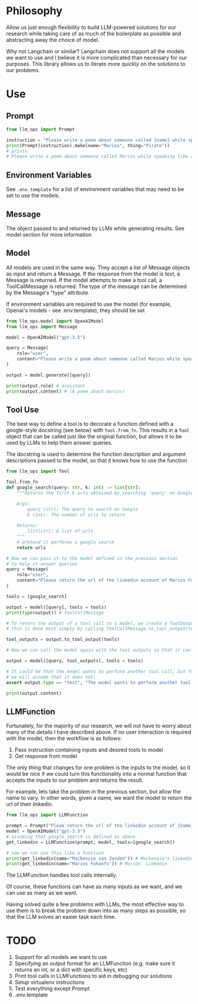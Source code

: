 # Philosophy

Allow us just enough flexibility to build LLM-powered solutions for our research while
taking care of as much of the boilerplate as possible and abstracting away the choice of model.

Why not Langchain or similar? Langchain does not support all the models we want to use and I believe it is more complicated than necessary for our purposes. This library allows us to iterate more quickly on the
solutions to our problems.

# Use

## Prompt

```python
from llm_ops import Prompt

instruction = "Please write a poem about someone called {name} while speaking like a {thing}"
print(Prompt(instruction).make(name="Marios", thing="Pirate"))
# prints:
# Please write a poem about someone called Marios while speaking like a Pirate
```

## Environment Variables

See `.env.template` for a list of environment variables that may need to be set to use the models.

## Message

The object passed to and returned by LLMs while generating results. See model section
for more information

## Model

All models are used in the same way. They accept a list of Message objects as input
and return a Message. If the response from the model is text, a Message is returned.
If the model attempts to make a tool call, a ToolCallMessage is returned. The type of
the message can be determined by the Message's "type" attribute.

If environment variables are required to use the model (for example, Openai's models - see .env.template), they should be set 

```python
from llm_ops.model import OpenAIModel
from llm_ops import Message

model = OpenAIModel("gpt-3.5")

query = Message(
    role="user", 
    content="Please write a poem about someone called Marios while speaking like a Pirate"
)

output = model.generate([query])

print(output.role) # assistant
print(output.content) # (A poem about marios)
```

## Tool Use

The best way to define a tool is to decorate a function defined with a google-style docstring
(see below) with `Tool.from_fn`. This results in a `Tool` object that can be called just like the original function, but allows it to be used by LLMs to help them answer queries. 

The docstring is used to determine the function description and argument descriptions passed to the model, so that it knows how to use the function

```python
from llm_ops import Tool

Tool.from_fn
def google_search(query: str, k: int) -> list[str]:
    """Returns the first k urls obtained by searching 'query' on Google

    Args:
        query (str): The query to search on Google
        k (int): The number of urls to return
    
    Returns:
        list[str]: A list of urls
    """
    # pretend it performs a google search
    return urls

# Now we can pass it to the model defined in the previous section
# to help it answer queries
query = Message(
    role="user",
    content="Please return the url of the linkedin account of Marios Fokaefs"
)

tools = [google_search]

output = model([query], tools = tools)
print(type(output)) # ToolCallMessage

# To return the output of a tool call to a model, we create a ToolOutputMessage
# this is done most simply by calling ToolCallMessage.to_tool_output(tools)

tool_outputs = output.to_tool_output(tools)

# Now we can call the model again with the tool outputs so that it can generate the final answer

output = model([query, tool_outputs], tools = tools)

# It could be that the model wants to perform another tool call, but for this demo
# we will assume that it does not:
assert output.type == "text", "The model wants to perform another tool call"

print(output.content)
```

## LLMFunction

Fortunately, for the majority of our research, we will not have to worry about many of the details I have described above. If no user interaction is required with the model, then the workflow is as follows: 

1. Pass instruction containing inputs and desired tools to model
2. Get response from model

The only thing that changes for one problem is the inputs to the model, so it would be nice if
we could turn this functionality into a normal function that accepts the inputs to our problem and returns the result. 

For example, lets take the problem in the previous section, but allow the name to vary. In other words, given a name, we want the model to return the url of their linkedin.

```python
from llm_ops import LLMFunction

prompt = Prompt("Pleae return the url of the linkedin account of {name}")
model = OpenAIModel("gpt-3.5")
# assuming that google_search is defined as above
get_linkedin = LLMFunction(prompt, model, tools=[google_search])

# now we can use this like a function
print(get_linkedin(name="Mackenzie van Zanden")) # Mackenzie's linkedin
print(get_linkedin(name="Marios Fokaefs")) # Marios' Linkedin

```

The LLMFunction handles tool calls internally. 

Of course, these functions can have as many inputs as we want, and we can use as many as we want. 

Having solved quite a few problems with LLMs, the most effective way to use them is to break the problem down into as many steps as possible, so that the LLM solves an easier task each time. 

# TODO

1. Support for all models we want to use
2. Specifying an output format for an LLMFunction (e.g. make sure it returns an int, or a dict with specific keys, etc)
3. Print tool calls in LLMFunctions to aid in debugging our solutions
4. Setup virtualenv instructions
5. Test everything except Prompt
6. .env.template